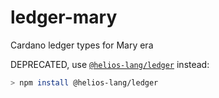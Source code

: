 # ledger-mary

Cardano ledger types for Mary era

DEPRECATED, use [`@helios-lang/ledger`](https://github.com/HeliosLang/ledger) instead: 
```sh
> npm install @helios-lang/ledger
```
